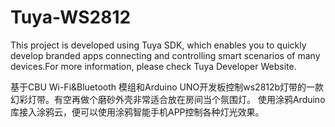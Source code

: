 # Tuya-WS2812
This project is developed using Tuya SDK, which enables you to quickly develop branded apps connecting and controlling smart scenarios of many devices.For more information, please check Tuya Developer Website.

基于CBU Wi-Fi&Bluetooth 模组和Arduino UNO开发板控制ws2812b灯带的一款幻彩灯带。有空再做个磨砂外壳非常适合放在房间当个氛围灯。
使用涂鸦Arduino库接入涂鸦云，便可以使用涂鸦智能手机APP控制各种灯光效果。
